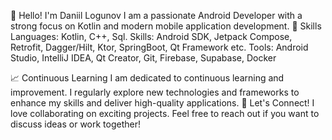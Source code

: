 👋 Hello! I'm Daniil Logunov I am a passionate Android Developer with a strong focus on Kotlin and modern mobile application development.
🔧 Skills
    Languages: Kotlin, C++, Sql.
    Skills: Android SDK, Jetpack Compose, Retrofit, Dagger/Hilt, Ktor, SpringBoot, Qt Framework etc.
    Tools: Android Studio, IntelliJ IDEA, Qt Creator, Git, Firebase, Supabase, Docker

📈 Continuous Learning
I am dedicated to continuous learning and improvement. I regularly explore new technologies and frameworks to enhance my skills and deliver high-quality applications.
🤝 Let's Connect!
I love collaborating on exciting projects. Feel free to reach out if you want to discuss ideas or work together!
